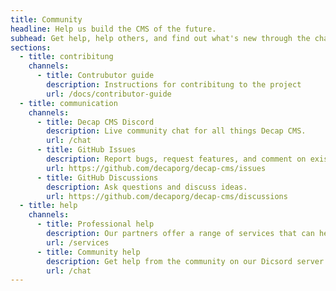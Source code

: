 ```yaml
---
title: Community
headline: Help us build the CMS of the future.
subhead: Get help, help others, and find out what's new through the channels below.
sections:
  - title: contribitung
    channels:
      - title: Contrubutor guide
        description: Instructions for contribitung to the project
        url: /docs/contributor-guide
  - title: communication
    channels:
      - title: Decap CMS Discord
        description: Live community chat for all things Decap CMS.
        url: /chat
      - title: GitHub Issues
        description: Report bugs, request features, and comment on existing issues.
        url: https://github.com/decaporg/decap-cms/issues
      - title: GitHub Discussions
        description: Ask questions and discuss ideas.
        url: https://github.com/decaporg/decap-cms/discussions
  - title: help
    channels:
      - title: Professional help
        description: Our partners offer a range of services that can help you get the most out of Decap CMS. Find onboarding, priority support, and development of custom features.
        url: /services
      - title: Community help
        description: Get help from the community on our Dicsord server's help channel.
        url: /chat
---
```

